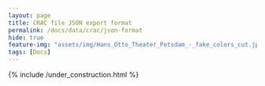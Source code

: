 ```yaml
---
layout: page
title: CRAC file JSON export format
permalink: /docs/data/crac/json-format
hide: true
feature-img: "assets/img/Hans_Otto_Theater_Potsdam_-_fake_colors_cut.jpg"
tags: [Docs]
---
```


{% include /under_construction.html %}